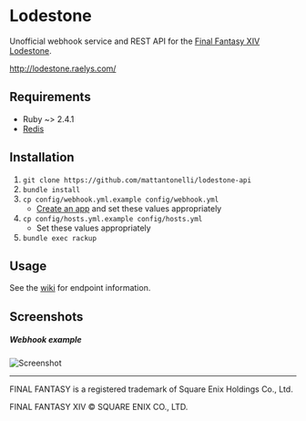 # Lodestone

Unofficial webhook service and REST API for the [Final Fantasy XIV Lodestone](https://na.finalfantasyxiv.com/lodestone/).

http://lodestone.raelys.com/

## Requirements
* Ruby ~> 2.4.1
* [Redis](https://redis.io/)

## Installation
1. `git clone https://github.com/mattantonelli/lodestone-api`
2. `bundle install`
3. `cp config/webhook.yml.example config/webhook.yml`
    * [Create an app](https://discordapp.com/developers/applications/me) and set these values appropriately
3. `cp config/hosts.yml.example config/hosts.yml`
    * Set these values appropriately
4. `bundle exec rackup`

## Usage

See the [wiki](https://github.com/mattantonelli/lodestone-api/wiki) for endpoint information.

## Screenshots

##### Webhook example

![Screenshot](https://i.imgur.com/mkQJMSx.png)

---

FINAL FANTASY is a registered trademark of Square Enix Holdings Co., Ltd.

FINAL FANTASY XIV © SQUARE ENIX CO., LTD.
